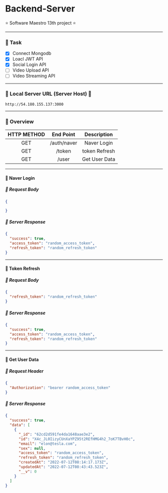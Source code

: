 # Backend-Server

⭐️ Software Maestro 13th project ⭐️

---

### 📌 Task

- [x] Connect Mongodb
- [x] Loacl JWT API
- [x] Social Login API
- [ ] Video Upload API
- [ ] Video Streaming API

---

### 🚨 Local Server URL (Server Host) 🚨

```text
http://54.180.155.137:3000
```

---

### 🌸 Overview

| HTTP METHOD |  End Point  |  Description  |
| :---------: | :---------: | :-----------: |
|     GET     | /auth/naver |  Naver Login  |
|     GET     |   /token    | token Refresh |
|     GET     |    /user    | Get User Data |

---

#### 🧡 Naver Login

##### 📌 Request Body

```json
{

}
```

##### 📌 Server Response

```json
{
  "success": true,
  "access_token": "random_access_token",
  "refresh_token": "random_refresh_token"
}
```

---

#### 🧡 Token Refresh

##### 📌 Request Body

```json
{
  "refresh_token": "random_refresh_token"
}
```

##### 📌 Server Response

```json
{
  "success": true,
  "access_token": "random_access_token",
  "refresh_token": "random_refresh_token"
}
```

---

#### 🧡 Get User Data

##### 📌 Request Header

```json
{
  "Authorization": "bearer random_access_token"
}
```

##### 📌 Server Response

```json
{
  "success": true,
  "data": [
    {
      "_id": "62cd2d591fe4da1648aae3e2",
      "id": "X4c_JL0IizyCUnXaYPZ95t2REfHMG4h2_7oK7TBvH0c",
      "email": "elon@tesla.com",
      "sex": null,
      "access_token": "random_access_token",
      "refresh_token": "random_refresh_token",
      "createdAt": "2022-07-12T08:14:17.173Z",
      "updatedAt": "2022-07-12T08:43:43.523Z",
      "__v": 0
    }
  ]
}
```
